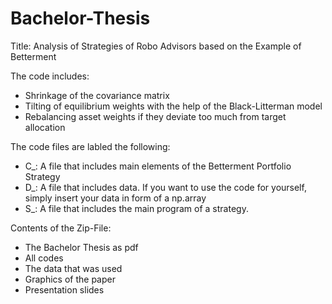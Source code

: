 # Bachelor-Thesis
Title: Analysis of Strategies of Robo Advisors based on the Example of Betterment

The code includes:
  - Shrinkage of the covariance matrix
  - Tilting of equilibrium weights with the help of the Black-Litterman model
  - Rebalancing asset weights if they deviate too much from target allocation
  
The code files are labled the following:
  - C_: A file that includes main elements of the Betterment Portfolio Strategy
  - D_: A file that includes data. If you want to use the code for yourself, simply insert your data in form of a np.array
  - S_: A file that includes the main program of a strategy.
    
Contents of the Zip-File:
  - The Bachelor Thesis as pdf
  - All codes
  - The data that was used
  - Graphics of the paper
  - Presentation slides
